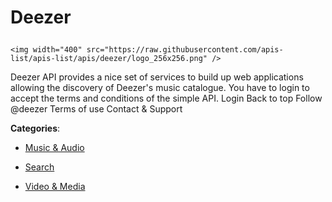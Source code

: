 # Deezer<p align="center">
    <img width="400" src="https://raw.githubusercontent.com/apis-list/apis-list/apis/deezer/logo_256x256.png" />
</p>

Deezer API provides a nice set of services to build up web applications allowing the discovery of Deezer's music catalogue.  You have to login to accept the terms and conditions of the simple API.  Login Back to top Follow @deezer Terms of use Contact & Support

**Categories**:

- [Music & Audio](https://github/apis-list/apis-list#music-and-audio)

- [Search](https://github/apis-list/apis-list#search)

- [Video & Media](https://github/apis-list/apis-list#video-and-media)





